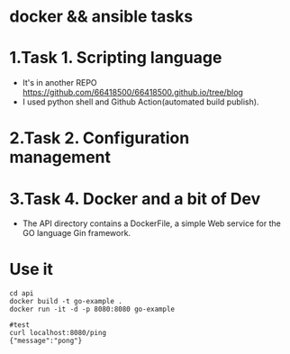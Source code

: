# docker && ansible tasks

# 1.Task 1. Scripting language
* It's in another REPO https://github.com/66418500/66418500.github.io/tree/blog
* I used python shell and Github Action(automated build publish).
# 2.Task 2. Configuration management
# 3.Task 4. Docker and a bit of Dev
* The API directory contains a DockerFile, a simple Web service for the GO language Gin framework.
# Use it
```
cd api
docker build -t go-example .
docker run -it -d -p 8080:8080 go-example

#test
curl localhost:8080/ping
{"message":"pong"}
```
